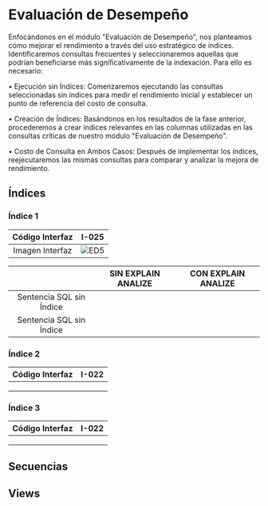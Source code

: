 # Evaluación de Desempeño
Enfocándonos en el módulo "Evaluación de Desempeño", nos planteamos cómo mejorar el rendimiento a través del uso estratégico de índices. Identificaremos consultas frecuentes y seleccionaremos aquellas que podrían beneficiarse más significativamente de la indexación. Para ello es necesario:

• Ejecución sin Índices: Comenzaremos ejecutando las consultas seleccionadas sin índices para medir el rendimiento inicial y establecer un punto de referencia del costo de consulta.

• Creación de Índices: Basándonos en los resultados de la fase anterior, procederemos a crear índices relevantes en las columnas utilizadas en las consultas críticas de nuestro módulo "Evaluación de Desempeño".

• Costo de Consulta en Ambos Casos: Después de implementar los índices, reejecutaremos las mismas consultas para comparar y analizar la mejora de rendimiento.

## Índices
### Índice 1
| **Código Interfaz** | **I-025** |
|:-------------------:|:---------:|
|          Imagen Interfaz           |     ![ED5](../../Entregable3/Front/ED5.png)      |

|                          | **SIN EXPLAIN ANALIZE** | **CON EXPLAIN ANALIZE** |
|:------------------------:|:-----------------------:|:-----------------------:|
| Sentencia SQL sin Índice |                         |                         |
| Sentencia SQL sin Índice |                         |                         |

### Índice 2
| **Código Interfaz** | **I-022** |
|:-------------------:|:---------:|
|                     |           |
|                     |           |
|                     |           |

### Índice 3
| **Código Interfaz** | **I-022** |
|:-------------------:|:---------:|
|                     |           |
|                     |           |
|                     |           |


## Secuencias

## Views
